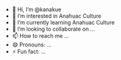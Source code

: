 - 👋 Hi, I’m @kanakue
- 👀 I’m interested in Anahuac Culture
- 🌱 I’m currently learning Anahuac Culture
- 💞️ I’m looking to collaborate on ...
- 📫 How to reach me ...
- 😄 Pronouns: ...
- ⚡ Fun fact: ...

<!---
kanakue/kanakue is a ✨ special ✨ repository because its `README.md` (this file) appears on your GitHub profile.
You can click the Preview link to take a look at your changes.
--->
